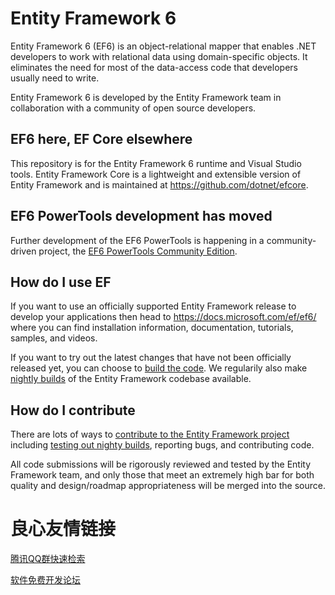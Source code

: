# Entity Framework 6

Entity Framework 6 (EF6) is an object-relational mapper that enables .NET developers to work with relational data using domain-specific objects. It eliminates the need for most of the data-access code that developers usually need to write.

Entity Framework 6 is developed by the Entity Framework team in collaboration with a community of open source developers.

## EF6 here, EF Core elsewhere

This repository is for the Entity Framework 6 runtime and Visual Studio tools. Entity Framework Core is a lightweight and extensible version of Entity Framework and is maintained at https://github.com/dotnet/efcore.

## EF6 PowerTools development has moved

Further development of the EF6 PowerTools is happening in a community-driven project, the [EF6 PowerTools Community Edition](https://github.com/ErikEJ/EntityFramework6PowerTools).

## How do I use EF

If you want to use an officially supported Entity Framework release to develop your applications then head to https://docs.microsoft.com/ef/ef6/ where you can find installation information, documentation, tutorials, samples, and videos.

If you want to try out the latest changes that have not been officially released yet, you can choose to [build the code](https://github.com/dotnet/ef6/wiki/Building-the-Runtime). We regularily also make [nightly builds](https://github.com/dotnet/ef6/wiki/Nightly-Builds) of the Entity Framework codebase available.

## How do I contribute

There are lots of ways to [contribute to the Entity Framework project](https://github.com/dotnet/ef6/wiki/Contributing) including [testing out nighty builds](https://github.com/dotnet/aspnetcore/blob/master/docs/DailyBuilds.md), reporting bugs, and contributing code.

All code submissions will be rigorously reviewed and tested by the Entity Framework team, and only those that meet an extremely high bar for both quality and design/roadmap appropriateness will be merged into the source.


 # 良心友情链接

[腾讯QQ群快速检索](http://u.720life.cn/s/8cf73f7c)

[软件免费开发论坛](http://u.720life.cn/s/bbb01dc0)